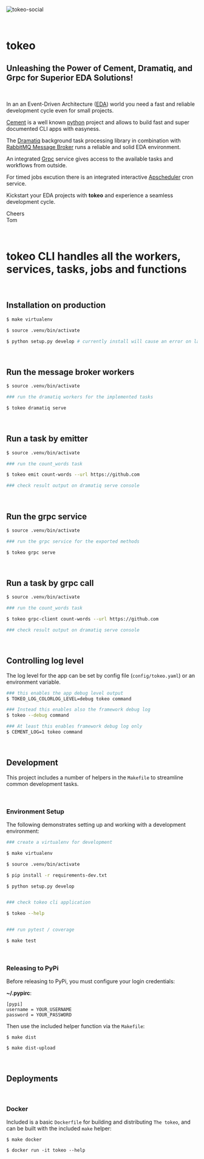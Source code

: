 ![tokeo-social](https://github.com/tokeo/tokeo/assets/410087/ea3cb6f6-7aec-49e1-b622-a01dbf89508b)

<br/>

# tokeo
## Unleashing the Power of Cement, Dramatiq, and Grpc for Superior EDA Solutions!

<br/>

In an an Event-Driven Architecture ([EDA](https://en.wikipedia.org/wiki/Event-driven_architecture)) world you need a fast and reliable development cycle even for small projects.

[Cement](https://builtoncement.com) is a well known [python](https://www.python.org) project and allows to build fast and super documented CLI apps with easyness.

The [Dramatiq](https://dramatiq.io) background task processing library in combination with [RabbitMQ Message Broker](https://www.rabbitmq.com) runs a reliable and solid EDA environment.

An integrated [Grpc](https://grpc.io) service gives access to the available tasks and workflows from outside.

For timed jobs excution there is an integrated interactive [Apscheduler](https://apscheduler.readthedocs.io/en/master/) cron service.

Kickstart your EDA projects with **tokeo** and experience a seamless development cycle.

Cheers<br/>
Tom

<br/>

# tokeo CLI handles all the workers, services, tasks, jobs and functions

<br/>

## Installation on production

```bash
$ make virtualenv

$ source .venv/bin/activate

$ python setup.py develop # currently install will cause an error on lazy-load
```

<br/>

## Run the message broker workers

```bash
$ source .venv/bin/activate

### run the dramatiq workers for the implemented tasks

$ tokeo dramatiq serve
```

<br/>

## Run a task by emitter

```bash
$ source .venv/bin/activate

### run the count_words task

$ tokeo emit count-words --url https://github.com

### check result output on dramatiq serve console
```

<br/>

## Run the grpc service

```bash
$ source .venv/bin/activate

### run the grpc service for the exported methods

$ tokeo grpc serve
```

<br/>

## Run a task by grpc call

```bash
$ source .venv/bin/activate

### run the count_words task

$ tokeo grpc-client count-words --url https://github.com

### check result output on dramatiq serve console
```

<br/>

## Controlling log level

The log level for the app can be set by config file (`config/tokeo.yaml`) or an environment variable.

```bash
### this enables the app debug level output
$ TOKEO_LOG_COLORLOG_LEVEL=debug tokeo command

### Instead this enables also the framework debug log
$ tokeo --debug command

### At least this enables framework debug log only
$ CEMENT_LOG=1 tokeo command
```

<br/>

## Development

This project includes a number of helpers in the `Makefile` to streamline common development tasks.

<br/>

### Environment Setup

The following demonstrates setting up and working with a development environment:

```bash
### create a virtualenv for development

$ make virtualenv

$ source .venv/bin/activate

$ pip install -r requirements-dev.txt

$ python setup.py develop


### check tokeo cli application

$ tokeo --help


### run pytest / coverage

$ make test
```

<br/>

### Releasing to PyPi

Before releasing to PyPi, you must configure your login credentials:

**~/.pypirc**:

```
[pypi]
username = YOUR_USERNAME
password = YOUR_PASSWORD
```

Then use the included helper function via the `Makefile`:

```
$ make dist

$ make dist-upload
```

<br/>

## Deployments

<br/>

### Docker

Included is a basic `Dockerfile` for building and distributing `The tokeo`,
and can be built with the included `make` helper:

```
$ make docker

$ docker run -it tokeo --help
```
